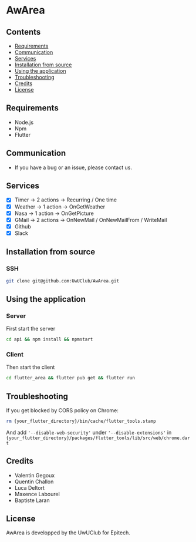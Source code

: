 # AwArea

## Contents

-   [Requirements](#requirements)
-   [Communication](#communication)
-   [Services](#services)
-   [Installation from source](#installation-from-source)
-   [Using the application](#using-the-application)
-   [Troubleshooting](#troubleshooting)
-   [Credits](#credits)
-   [License](#license)

## Requirements

-   Node.js
-   Npm
-   Flutter

## Communication

-   If you have a bug or an issue, please contact us.

## Services

-   [x] Timer -> 2 actions -> Recurring / One time
-   [x] Weather -> 1 action -> OnGetWeather
-   [x] Nasa -> 1 action -> OnGetPicture
-   [x] GMail -> 2 actions -> OnNewMail / OnNewMailFrom / WriteMail
-   [x] Github
-   [x] Slack

## Installation from source

### SSH

```bash
git clone git@github.com:UwUClub/AwArea.git
```

## Using the application

### Server

First start the server

```bash
cd api && npm install && npmstart
```

### Client

Then start the client

```bash
cd flutter_area && flutter pub get && flutter run
```

## Troubleshooting

If you get blocked by CORS policy on Chrome:

```bash
rm {your_flutter_directory}/bin/cache/flutter_tools.stamp
```

And add `'--disable-web-security'` under `'--disable-extensions'` in `{your_flutter_directory}/packages/flutter_tools/lib/src/web/chrome.dart`

## Credits

-   Valentin Gegoux
-   Quentin Challon
-   Luca Deltort
-   Maxence Labourel
-   Baptiste Laran

## License

AwArea is developped by the UwUClub for Epitech.
